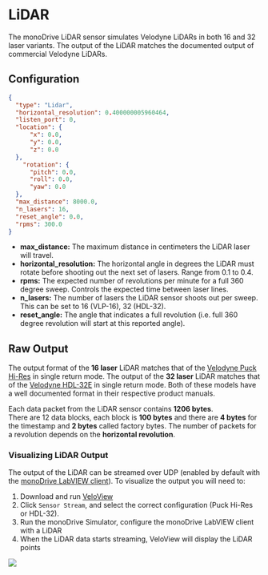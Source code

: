 # LiDAR

The monoDrive LiDAR sensor simulates Velodyne LiDARs in both 16 and 32 laser variants. The output of the LiDAR matches the documented output of commercial Velodyne LiDARs.

## Configuration

``` json
{
  "type": "Lidar",
  "horizontal_resolution": 0.400000005960464,
  "listen_port": 0,
  "location": {
      "x": 0.0,
      "y": 0.0,
      "z": 0.0
  },
    "rotation": {
      "pitch": 0.0,
      "roll": 0.0,
      "yaw": 0.0
  },
  "max_distance": 8000.0,
  "n_lasers": 16,
  "reset_angle": 0.0,
  "rpms": 300.0
}
```

- **max_distance:** The maximum distance in centimeters the LiDAR laser will travel.
- **horizontal_resolution:** The horizontal angle in degrees the LiDAR must rotate before shooting out the next set of lasers. Range from 0.1 to 0.4.
- **rpms:** The expected number of revolutions per minute for a full 360 degree sweep. Controls the expected time between laser lines.
- **n_lasers:** The number of lasers the LiDAR sensor shoots out per sweep. This can be set to 16 (VLP-16), 32 (HDL-32).
- **reset_angle:** The angle that indicates a full revolution (i.e. full 360 degree revolution will start at this reported angle).

## Raw Output

The output format of the **16 laser** LiDAR matches that of the 
[Velodyne Puck Hi-Res](https://velodynelidar.com/products/puck-hi-res/) in 
single return mode. The output of the **32 laser** LiDAR matches that of the 
[Velodyne HDL-32E](https://velodynelidar.com/products/hdl-32e/) in single return 
mode. Both of these models have a well documented format in their respective 
product manuals.

Each data packet from the LiDAR sensor contains **1206 bytes**.  
There are 12 data blocks, each block is **100 bytes** and there are **4 bytes** 
for the timestamp and **2 bytes** called factory bytes. The number of packets 
for a revolution depends on the **horizontal revolution**.  

### Visualizing LiDAR Output

The output of the LiDAR can be streamed over UDP (enabled by default with the 
[monoDrive LabVIEW client](../../LV_client/quick_start/LabVIEW_client_quick_start)). 
To visualize the output you will need to:

1. Download and run [VeloView](https://www.paraview.org/VeloView/)
1. Click `Sensor Stream`, and select the correct configuration (Puck Hi-Res or HDL-32).
1. Run the monoDrive Simulator, configure the monoDrive LabVIEW client with a LiDAR
1. When the LiDAR data starts streaming, VeloView will display the LiDAR points

<p class="img_container">
  <img class="lg_img" src="https://github.com/monoDriveIO/Client/raw/master/WikiPhotos/lidarsensor.PNG"/>
</p>  
